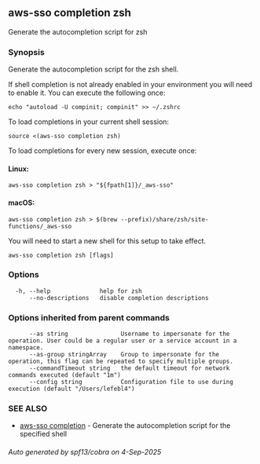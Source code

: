 ## aws-sso completion zsh

Generate the autocompletion script for zsh

### Synopsis

Generate the autocompletion script for the zsh shell.

If shell completion is not already enabled in your environment you will need
to enable it.  You can execute the following once:

	echo "autoload -U compinit; compinit" >> ~/.zshrc

To load completions in your current shell session:

	source <(aws-sso completion zsh)

To load completions for every new session, execute once:

#### Linux:

	aws-sso completion zsh > "${fpath[1]}/_aws-sso"

#### macOS:

	aws-sso completion zsh > $(brew --prefix)/share/zsh/site-functions/_aws-sso

You will need to start a new shell for this setup to take effect.


```
aws-sso completion zsh [flags]
```

### Options

```
  -h, --help              help for zsh
      --no-descriptions   disable completion descriptions
```

### Options inherited from parent commands

```
      --as string               Username to impersonate for the operation. User could be a regular user or a service account in a namespace.
      --as-group stringArray    Group to impersonate for the operation, this flag can be repeated to specify multiple groups.
      --commandTimeout string   the default timeout for network commands executed (default "1m")
      --config string           Configuration file to use during execution (default "/Users/lefebl4")
```

### SEE ALSO

* [aws-sso completion](aws-sso_completion.md)	 - Generate the autocompletion script for the specified shell

###### Auto generated by spf13/cobra on 4-Sep-2025

